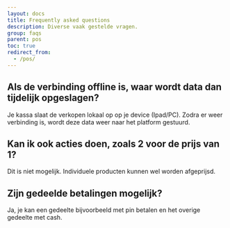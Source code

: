 ```yaml
---
layout: docs
title: Frequently asked questions
description: Diverse vaak gestelde vragen.
group: faqs
parent: pos
toc: true
redirect_from:
  - /pos/
---
```

## Als de verbinding offline is, waar wordt data dan tijdelijk opgeslagen?
Je kassa slaat de verkopen lokaal op op je device (Ipad/PC). Zodra er weer verbinding is, wordt deze data weer naar het platform gestuurd.

## Kan ik ook acties doen, zoals 2 voor de prijs van 1?
Dit is niet mogelijk. Individuele producten kunnen wel worden afgeprijsd.

## Zijn gedeelde betalingen mogelijk?
Ja, je kan een gedeelte bijvoorbeeld met pin betalen en het overige gedeelte met cash.
